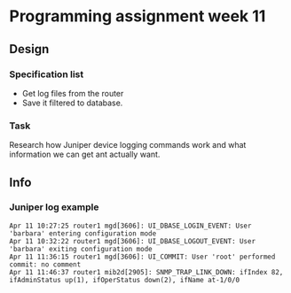 # Programming assignment week 11 #

## Design ##

### Specification list ###

 * Get log files from the router
 * Save it filtered to database.
    
### Task ###

Research how Juniper device logging commands work and what information we can
get ant actually want.

## Info ##

### Juniper log example ##

    Apr 11 10:27:25 router1 mgd[3606]: UI_DBASE_LOGIN_EVENT: User 'barbara' entering configuration mode
    Apr 11 10:32:22 router1 mgd[3606]: UI_DBASE_LOGOUT_EVENT: User 'barbara' exiting configuration mode
    Apr 11 11:36:15 router1 mgd[3606]: UI_COMMIT: User 'root' performed commit: no comment
    Apr 11 11:46:37 router1 mib2d[2905]: SNMP_TRAP_LINK_DOWN: ifIndex 82, ifAdminStatus up(1), ifOperStatus down(2), ifName at-1/0/0